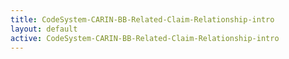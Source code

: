 ```yaml
---
title: CodeSystem-CARIN-BB-Related-Claim-Relationship-intro
layout: default
active: CodeSystem-CARIN-BB-Related-Claim-Relationship-intro
---
```


